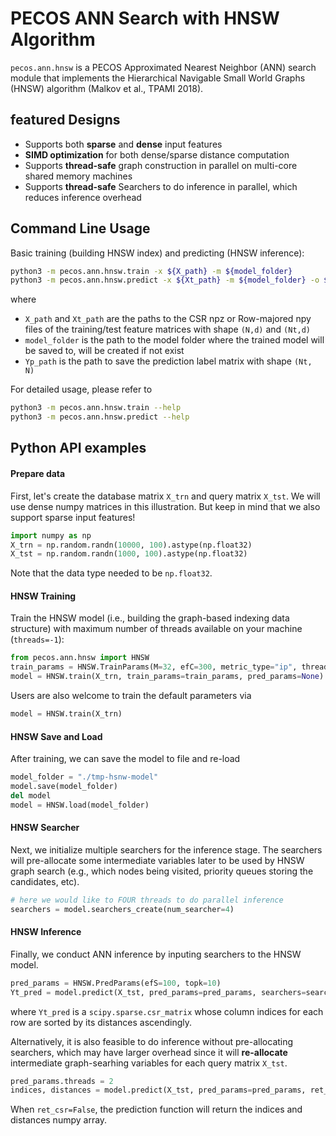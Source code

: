 # PECOS ANN Search with HNSW Algorithm

`pecos.ann.hnsw` is a PECOS Approximated Nearest Neighbor (ANN) search module that implements the Hierarchical Navigable Small World Graphs (HNSW) algorithm (Malkov et al., TPAMI 2018).

## featured Designs
* Supports both **sparse** and **dense** input features
* **SIMD optimization** for both dense/sparse distance computation
* Supports **thread-safe** graph construction in parallel on multi-core shared memory machines
* Supports **thread-safe** Searchers to do inference in parallel, which reduces inference overhead

## Command Line Usage
Basic training (building HNSW index) and predicting (HNSW inference):
```bash
python3 -m pecos.ann.hnsw.train -x ${X_path} -m ${model_folder}
python3 -m pecos.ann.hnsw.predict -x ${Xt_path} -m ${model_folder} -o ${Yp_path}
```
where
* `X_path` and `Xt_path` are the paths to the CSR npz or Row-majored npy files of the training/test feature matrices with shape `(N,d)` and `(Nt,d)`
* `model_folder` is the path to the model folder where the trained model will be saved to, will be created if not exist 
* `Yp_path` is the path to save the prediction label matrix with shape `(Nt, N)`

For detailed usage, please refer to
```bash
python3 -m pecos.ann.hnsw.train --help
python3 -m pecos.ann.hnsw.predict --help
```

## Python API examples

#### Prepare data
First, let's create the database matrix `X_trn` and query matrix `X_tst`. We will use dense numpy matrices in this illustration. But keep in mind that we also support sparse input features!
```python
import numpy as np
X_trn = np.random.randn(10000, 100).astype(np.float32)
X_tst = np.random.randn(1000, 100).astype(np.float32)
```
Note that the data type needed to be `np.float32`.   

#### HNSW Training
Train the HNSW model (i.e., building the graph-based indexing data structure) with maximum number of threads available on your machine (`threads=-1`):
```python
from pecos.ann.hnsw import HNSW
train_params = HNSW.TrainParams(M=32, efC=300, metric_type="ip", threads=-1)
model = HNSW.train(X_trn, train_params=train_params, pred_params=None)
```
Users are also welcome to train the default parameters via
```python
model = HNSW.train(X_trn)
```

#### HNSW Save and Load
After training, we can save the model to file and re-load
```python
model_folder = "./tmp-hsnw-model"
model.save(model_folder)
del model
model = HNSW.load(model_folder)
```

#### HNSW Searcher
Next, we initialize multiple searchers for the inference stage. The searchers will pre-allocate some intermediate variables later to be used by HNSW graph search (e.g., which nodes being visited, priority queues storing the candidates, etc).
``` python
# here we would like to FOUR threads to do parallel inference
searchers = model.searchers_create(num_searcher=4)
```

#### HNSW Inference
Finally, we conduct ANN inference by inputing searchers to the HNSW model.
```python
pred_params = HNSW.PredParams(efS=100, topk=10)
Yt_pred = model.predict(X_tst, pred_params=pred_params, searchers=searchers)
```
where `Yt_pred` is a `scipy.sparse.csr_matrix` whose column indices for each row are sorted by its distances ascendingly.  

Alternatively, it is also feasible to do inference without pre-allocating searchers, which may have larger overhead since it will **re-allocate** intermediate graph-searhing variables for each query matrix `X_tst`.
```python
pred_params.threads = 2
indices, distances = model.predict(X_tst, pred_params=pred_params, ret_csr=False)
```
When `ret_csr=False`, the prediction function will return the indices and distances numpy array.
